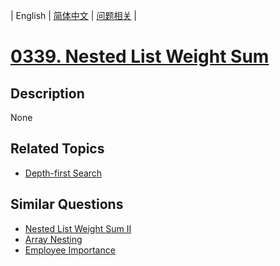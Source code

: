 
| English | [简体中文](README.md) | [问题相关](QUESTION.md) |
# [0339. Nested List Weight Sum](https://leetcode-cn.com/problems/nested-list-weight-sum/)
## Description
None
## Related Topics
- [Depth-first Search](https://leetcode-cn.com/tag/depth-first-search)
## Similar Questions
- [Nested List Weight Sum II](../0364/README_EN.md)
- [Array Nesting](../0565/README_EN.md)
- [Employee Importance](../0690/README_EN.md)
